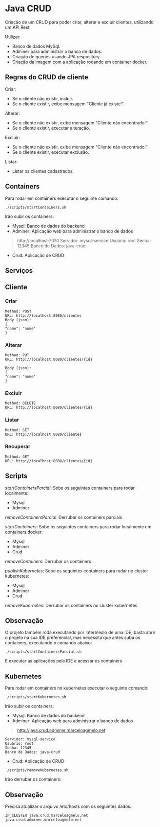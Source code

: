 
# Java CRUD

Criação de um CRUD para poder criar, alterar e excluir clientes, utilizando um API Rest.

Utilizar:

- Banco de dados MySql.
- Adminer para administrar o banco de dados.
- Criação de queries usando JPA respository.
- Criação da imagem com a aplicação rodando em container docker.

## Regras do CRUD de cliente

Criar:

- Se o cliente não existir, incluir.
- Se o cliente existir, exibe mensagem "Cliente já existe!".

Alterar:

- Se o cliente não existir, exibe mensagem "Cliente não encontrado!".
- Se o cliente existir, executar alteração.

Excluir:

- Se o cliente não existir, exibe mensagem "Cliente não encontrado!".
- Se o cliente existir, executar exclusão.

Listar:

- Listar os clientes cadastrados.

## Containers

Para rodar em containers executar o seguinte comando:

```
./scripts/startContainers.sh
```

Irão subir os containers:

- Mysql: Banco de dados do backend
- Adminer: Aplicação web para administrar o banco de dados
> http://localhost:7070
    Servidor: mysql-service
    Usuário: root
    Senha: 12345
    Banco de Dados: java-crud
- Crud: Aplicação de CRUD

## Serviços

## Cliente

### Criar

```
Method: POST
URL: http://localhost:8080/clientes
Body (json):
{
"nome": "nome"
}
```

### Alterar

```
Method: PUT
URL: http://localhost:8080/clientes/{id}

Body (json):
{
"nome": "nome"
}
```

### Excluir

```
Method: DELETE
URL: http://localhost:8080/clientes/{id}
```

### Listar

```
Method: GET
URL: http://localhost:8080/clientes
```

### Recuperar

```
Method: GET
URL: http://localhost:8080/clientes/{id}
```

## Scripts

_startContainersParcial_: Sobe os seguintes containers para rodar localmente:

- Mysql
- Adminer

_removeContainersParcial_: Derrubar os containers parciais

_startContainers_: Sobe os seguintes containers para rodar localmente em containers docker:

- Mysql
- Adminer 
- Crud

_removeContainers_: Derrubar os containers

_publishKubernetes_: Sobe os seguintes containers para rodar no cluster kubernetes:

- Mysql
- Adminer
- Crud

_removeKubernetes_: Derrubar os containers no cluster kubernetes

## Observação

O projeto também roda executando por intermédio de uma IDE, basta abrir o projeto na sua IDE preferencial, mas necessita que antes suba os containers, executando o comando abaixo:

```
./scripts/startContainersParcial.sh
```
E executar as aplicações pela IDE e acessar os containers

## Kubernetes

Para rodar em containers no kubernetes executar o seguinte comando:

```
./scripts/startKubernetes.sh
```

Irão subir os containers:

- Mysql: Banco de dados do backend
- Adminer: Aplicação web para administrar o banco de dados
> http://java.crud.adminer.marceloagmelo.net

    Servidor: mysql-service
    Usuário: root
    Senha: 12345
    Banco de Dados: java-crud
- Crud: Aplicação de CRUD

```
./scripts/removeKubernetes.sh
```

Irão derrubar os containers:


## Observação

Precisa atualizar o arquivo /etc/hosts com os seguintes dados:

```
IP_CLUSTER java.crud.marceloagmelo.net java.crud.adminer.marceloagmelo.net
```

